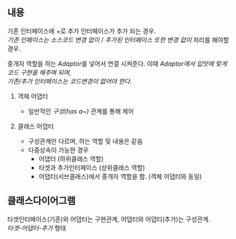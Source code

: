 ## 내용
기존 인터페이스에 +로 추가 인터페이스가 추가 되는 경우.  
*기존 인페이스는 소스코드 변경 없이* / *추가된 인터페이스 또한 변경 없이* 처리를 해야할 경우.

중개자 역할을 하는 *Adaptor*를 넣어서 연결 시켜준다. 이때 *Adaptor에서 입맛에 맞게 코드 구현을 해주며 되며,  
기존/추가 인터페이스는 코드변경이 없어야 한다.*


1. 객체 어댑터
    - 일반적인 *구성(has a~)* 관계를 통해 제어
    
2. 클래스 어댑터
    - 구성관계만 다르며, 하는 역할 및 내용은 같음
    - 다중상속이 가능한 경우
        - 어댑터 (하위클래스 역할)
        - 타겟과 추가인터페이스 (상위클래스 역할)
        - 어댑터(서브클래스)에서 중개자 역할을 함. (객체 어댑터와 동일) 
    
## 클래스다이어그램
타겟인터페이스(기존)와 어댑터는 구현관계, 어댑터와 어댑티(추가)는 구성관계.  
*타겟-어댑터-추가* 형태

